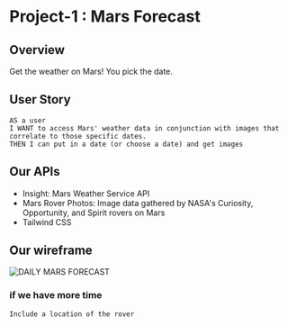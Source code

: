 # Project-1 : Mars Forecast

## Overview
Get the weather on Mars! You pick the date.

## User Story
```
AS a user 
I WANT to access Mars' weather data in conjunction with images that correlate to those specific dates.
THEN I can put in a date (or choose a date) and get images
```

## Our APIs
* Insight: Mars Weather Service API
* Mars Rover Photos: Image data gathered by NASA's Curiosity, Opportunity, and Spirit rovers on Mars
* Tailwind CSS


## Our wireframe 
![DAILY MARS FORECAST](https://user-images.githubusercontent.com/77585253/120407544-5acf4b00-c31b-11eb-850e-f9c1043b6726.png)


### if we have more time
```
Include a location of the rover 
```
